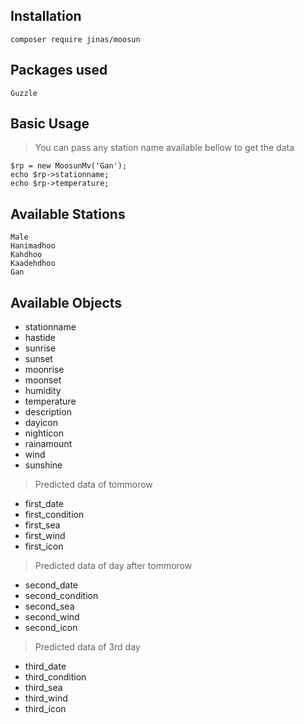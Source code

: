 
## Installation

	composer require jinas/moosun

## Packages used 
```
Guzzle
```    

## Basic Usage
> You can pass any station name available bellow to get the data

```
$rp = new MoosunMv('Gan');
echo $rp->stationname;
echo $rp->temperature;
```    

## Available Stations
```
Male
Hanimadhoo
Kahdhoo
Kaadehdhoo
Gan
```    

## Available Objects
* stationname
* hastide
* sunrise
* sunset
* moonrise
* moonset
* humidity
* temperature
* description
* dayicon
* nighticon
* rainamount
* wind
* sunshine

> Predicted data of tommorow

* first_date
* first_condition
* first_sea
* first_wind
* first_icon

 > Predicted data of day after tommorow

* second_date
* second_condition
* second_sea
* second_wind
* second_icon

> Predicted data of 3rd day

* third_date
* third_condition
* third_sea
* third_wind
* third_icon

